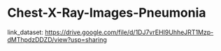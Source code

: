 # Chest-X-Ray-Images-Pneumonia
link_dataset: https://drive.google.com/file/d/1DJ7vrEHI9UhheJRT1Mzp-dMThpdzDDZD/view?usp=sharing
